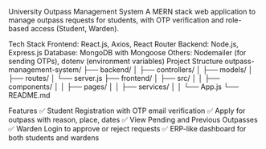 University Outpass Management System
A MERN stack web application to manage outpass requests for students, with OTP verification and role-based access (Student, Warden).

Tech Stack
Frontend: React.js, Axios, React Router
Backend: Node.js, Express.js
Database: MongoDB with Mongoose
Others: Nodemailer (for sending OTPs), dotenv (environment variables)
Project Structure
outpass-management-system/ ├── backend/ │ ├── controllers/ │ ├── models/ │ ├── routes/ │ └── server.js ├── frontend/ │ ├── src/ │ │ ├── components/ │ │ ├── pages/ │ │ ├── services/ │ │ └── App.js └── README.md

Features
✅ Student Registration with OTP email verification
✅ Apply for outpass with reason, place, dates
✅ View Pending and Previous Outpasses
✅ Warden Login to approve or reject requests
✅ ERP-like dashboard for both students and wardens
